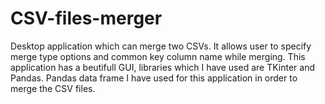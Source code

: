 # CSV-files-merger
Desktop application which can merge two CSVs. It allows user to specify merge type options and common key column name while merging. This application has a beutifull GUI, libraries which I have used are TKinter and Pandas. Pandas data frame I have used for this application in order to merge the CSV files.
